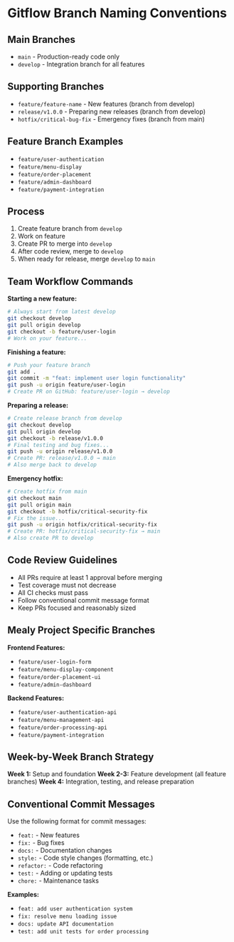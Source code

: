 # Gitflow Branch Naming Conventions

## Main Branches
- `main` - Production-ready code only
- `develop` - Integration branch for all features

## Supporting Branches
- `feature/feature-name` - New features (branch from develop)
- `release/v1.0.0` - Preparing new releases (branch from develop)
- `hotfix/critical-bug-fix` - Emergency fixes (branch from main)

## Feature Branch Examples
- `feature/user-authentication`
- `feature/menu-display`
- `feature/order-placement`
- `feature/admin-dashboard`
- `feature/payment-integration`

## Process
1. Create feature branch from `develop`
2. Work on feature
3. Create PR to merge into `develop`
4. After code review, merge to `develop`
5. When ready for release, merge `develop` to `main`

## Team Workflow Commands

**Starting a new feature:**
```bash
# Always start from latest develop
git checkout develop
git pull origin develop
git checkout -b feature/user-login
# Work on your feature...
```

**Finishing a feature:**
```bash
# Push your feature branch
git add .
git commit -m "feat: implement user login functionality"
git push -u origin feature/user-login
# Create PR on GitHub: feature/user-login → develop
```

**Preparing a release:**
```bash
# Create release branch from develop
git checkout develop
git pull origin develop
git checkout -b release/v1.0.0
# Final testing and bug fixes...
git push -u origin release/v1.0.0
# Create PR: release/v1.0.0 → main
# Also merge back to develop
```

**Emergency hotfix:**
```bash
# Create hotfix from main
git checkout main
git pull origin main
git checkout -b hotfix/critical-security-fix
# Fix the issue...
git push -u origin hotfix/critical-security-fix
# Create PR: hotfix/critical-security-fix → main
# Also create PR to develop
```

## Code Review Guidelines

- All PRs require at least 1 approval before merging
- Test coverage must not decrease
- All CI checks must pass
- Follow conventional commit message format
- Keep PRs focused and reasonably sized

## Mealy Project Specific Branches

**Frontend Features:**
- `feature/user-login-form`
- `feature/menu-display-component`
- `feature/order-placement-ui`
- `feature/admin-dashboard`

**Backend Features:**
- `feature/user-authentication-api`
- `feature/menu-management-api`
- `feature/order-processing-api`
- `feature/payment-integration`

## Week-by-Week Branch Strategy

**Week 1:** Setup and foundation
**Week 2-3:** Feature development (all feature branches)
**Week 4:** Integration, testing, and release preparation

## Conventional Commit Messages

Use the following format for commit messages:
- `feat:` - New features
- `fix:` - Bug fixes
- `docs:` - Documentation changes
- `style:` - Code style changes (formatting, etc.)
- `refactor:` - Code refactoring
- `test:` - Adding or updating tests
- `chore:` - Maintenance tasks

**Examples:**
- `feat: add user authentication system`
- `fix: resolve menu loading issue`
- `docs: update API documentation`
- `test: add unit tests for order processing`